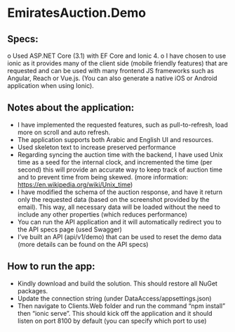 # EmiratesAuction.Demo

##	Specs:
o	Used ASP.NET Core (3.1) with EF Core and Ionic 4.
o	I have chosen to use ionic as it provides many of the client side (mobile friendly features) that are requested and can be used with many frontend JS frameworks such as Angular, Reach or Vue.js. (You can also generate a native iOS or Android application when using Ionic).

##	Notes about the application:
* I have implemented the requested features, such as pull-to-refresh, load more on scroll and auto refresh.
*	The application supports both Arabic and English UI and resources.
*	Used skeleton text to increase preserved performance 
* Regarding syncing the auction time with the backend, I have used Unix time as a seed for the internal clock, and incremented the time (per second) this will provide an accurate way to keep track of auction time and to prevent time from being skewed. (more information: https://en.wikipedia.org/wiki/Unix_time)
*	I have modified the schema of the auction response, and have it return only the requested data (based on the screenshot provided by the email). This way, all necessary data will be loaded without the need to include any other properties (which reduces performance)
*	You can run the API application and it will automatically redirect you to the API specs page (used Swagger)
*	I’ve built an API (api/v1/demo) that can be used to reset the demo data (more details can be found on the API specs)

##	How to run the app:
*	Kindly download and build the solution. This should restore all NuGet packages.
*	Update the connection string (under DataAccess/appsettings.json)
*	Then navigate to Clients.Web folder and run the command “npm install” then “ionic serve”. This should kick off the application and it should listen on port 8100 by default (you can specify which port to use)
